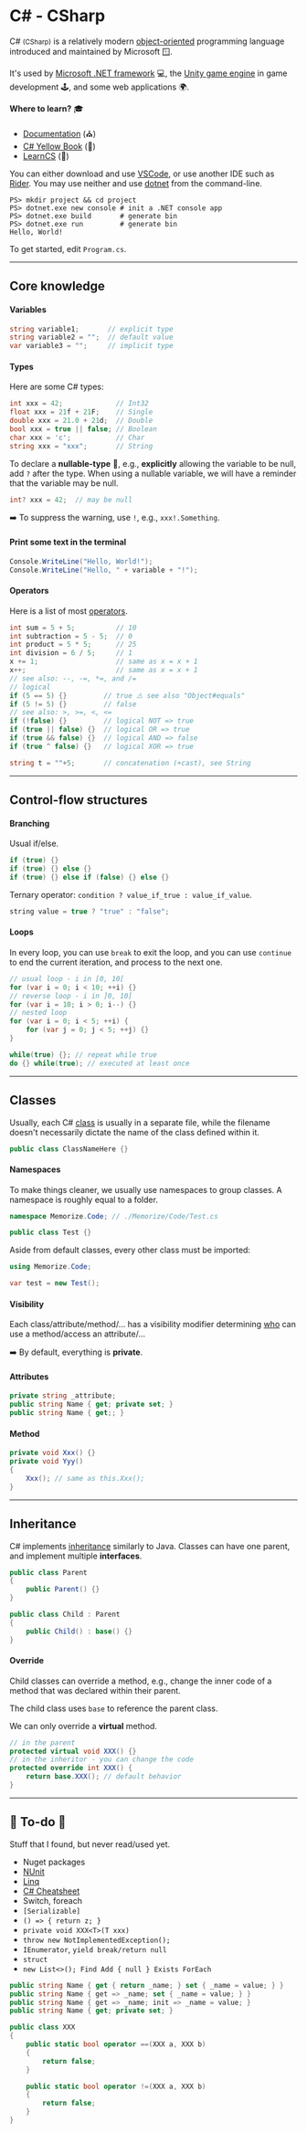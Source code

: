 # C# - CSharp

<div class="row row-cols-md-2"><div>

C# <small>(CSharp)</small> is a relatively modern [object-oriented](/programming-languages/_paradigm/oo.md) programming language introduced and maintained by Microsoft 🪟.

It's used by [Microsoft .NET framework](https://dotnet.microsoft.com/en-us/download/dotnet-framework) 💻, the [Unity game engine](https://unity.com/) in game development 🕹️, and some web applications 🌍.

**Where to learn?** 🎓

* [Documentation](https://learn.microsoft.com/en-us/dotnet/csharp/) (⛪)
* [C# Yellow Book](https://www.robmiles.com/c-yellow-book/) (👻)
* [LearnCS](https://www.learncs.org/) (👻)
</div><div>

You can either download and use [VSCode](/tools-and-frameworks/editors/vscode/index.md), or use another IDE such as [Rider](/tools-and-frameworks/editors/jetbrains/rider/index.md). You may use neither and use [dotnet](https://dotnet.microsoft.com/en-us/download/dotnet) from the command-line.

```shell!
PS> mkdir project && cd project
PS> dotnet.exe new console # init a .NET console app
PS> dotnet.exe build       # generate bin
PS> dotnet.exe run         # generate bin
Hello, World!
```

To get started, edit `Program.cs`.
</div></div>

<hr class="sep-both">

## Core knowledge

<div class="row row-cols-md-2"><div>

#### Variables

```cs
string variable1;       // explicit type
string variable2 = "";  // default value
var variable3 = "";     // implicit type
```

#### Types

Here are some C# types:

```cs
int xxx = 42;             // Int32
float xxx = 21f + 21F;    // Single
double xxx = 21.0 + 21d;  // Double
bool xxx = true || false; // Boolean
char xxx = 'c';           // Char
string xxx = "xxx";       // String
```

To declare a **nullable-type** 🧨, e.g., **explicitly** allowing the variable to be null, add `?` after the type. When using a nullable variable, we will have a reminder that the variable may be null.

```cs
int? xxx = 42;  // may be null
```

➡️ To suppress the warning, use `!`, e.g., `xxx!.Something`.
</div><div>

#### Print some text in the terminal

```cs
Console.WriteLine("Hello, World!");
Console.WriteLine("Hello, " + variable + "!");
```

#### Operators

Here is a list of most [operators](/programming-languages/_paradigm/stuff/operators.md).

```cs
int sum = 5 + 5;          // 10
int subtraction = 5 - 5;  // 0
int product = 5 * 5;      // 25
int division = 6 / 5;     // 1
x += 1;                   // same as x = x + 1
x++;                      // same as x = x + 1
// see also: --, -=, *=, and /= 
// logical
if (5 == 5) {}         // true ⚠️ see also "Object#equals"
if (5 != 5) {}         // false
// see also: >, >=, <, <=
if (!false) {}         // logical NOT => true
if (true || false) {}  // logical OR => true
if (true && false) {}  // logical AND => false
if (true ^ false) {}   // logical XOR => true

string t = ""+5;       // concatenation (+cast), see String
```
</div></div>

<hr class="sep-both">

## Control-flow structures

<div class="row row-cols-md-2"><div>

#### Branching

Usual if/else.

```cs
if (true) {} 
if (true) {} else {}
if (true) {} else if (false) {} else {}
```

Ternary operator: `condition ? value_if_true : value_if_value`.

```java
string value = true ? "true" : "false";
```
</div><div>

#### Loops

In every loop, you can use `break` to exit the loop, and you can use `continue` to end the current iteration, and process to the next one.

```java
// usual loop - i in [0, 10[
for (var i = 0; i < 10; ++i) {}
// reverse loop - i in ]0, 10]
for (var i = 10; i > 0; i--) {}
// nested loop
for (var i = 0; i < 5; ++i) {
    for (var j = 0; j < 5; ++j) {}
}
```

```java
while(true) {}; // repeat while true
do {} while(true); // executed at least once
```
</div></div>

<hr class="sep-both">

## Classes

<div class="row row-cols-md-2"><div>

Usually, each C# [class](/programming-languages/_paradigm/oo.md#classes-and-objects) is usually in a separate file, while the filename doesn't necessarily dictate the name of the class defined within it.

```cs
public class ClassNameHere {}
```

#### Namespaces

To make things cleaner, we usually use namespaces to group classes. A namespace is roughly equal to a folder.

```cs
namespace Memorize.Code; // ./Memorize/Code/Test.cs

public class Test {}
```

Aside from default classes, every other class must be imported:

```cs
using Memorize.Code;

var test = new Test();
```

#### Visibility

Each class/attribute/method/... has a visibility modifier determining [who](/programming-languages/_paradigm/oo.md#access-control) can use a method/access an attribute/...

➡️ By default, everything is **private**.
</div><div>

#### Attributes

```cs
private string _attribute;
public string Name { get; private set; }
public string Name { get;; }
```

#### Method

```cs
private void Xxx() {}
private void Yyy()
{
    Xxx(); // same as this.Xxx();
}
```
</div></div>

<hr class="sep-both">

## Inheritance

<div class="row row-cols-md-2"><div>

C# implements [inheritance](/programming-languages/_paradigm/oo.md#content-inheritance) similarly to Java. Classes can have one parent, and implement multiple **interfaces**.

```cs
public class Parent
{
    public Parent() {}
}

public class Child : Parent
{
    public Child() : base() {}
}
```
</div><div>

#### Override

Child classes can override a method, e.g., change the inner code of a method that was declared within their parent.

The child class uses `base` to reference the parent class.

We can only override a **virtual** method.

```cs
// in the parent
protected virtual void XXX() {}
// in the inheritor - you can change the code
protected override int XXX() {
    return base.XXX(); // default behavior
}
```
</div></div>

<hr class="sep-both">

## 👻 To-do 👻

Stuff that I found, but never read/used yet.

<div class="row row-cols-md-2"><div>

* Nuget packages
* [NUnit](https://nunit.org/)
* [Linq](https://docs.microsoft.com/fr-fr/dotnet/csharp/programming-guide/concepts/linq/introduction-to-linq-queries)
* [C# Cheatsheet](https://gist.github.com/jwill9999/68c0da6c4c58efb42e25f887152256e1)
* Switch, foreach
* `[Serializable]`
* `() => { return z; }`
* `private void XXX<T>(T xxx)`
* `throw new NotImplementedException();`
* `IEnumerator`, `yield break/return null`
* `struct`
* `new List<>(); Find Add { null } Exists ForEach`
</div><div>

```cs
public string Name { get { return _name; } set { _name = value; } }
public string Name { get => _name; set { _name = value; } }
public string Name { get => _name; init => _name = value; }
public string Name { get; private set; }
```
```cs
public class XXX
{
    public static bool operator ==(XXX a, XXX b)
    {
        return false;
    }

    public static bool operator !=(XXX a, XXX b)
    {
        return false;
    }
}
```
</div></div>